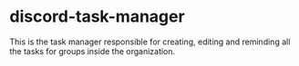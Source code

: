 # discord-task-manager
This is the task manager responsible for creating, editing and reminding all the tasks for groups inside the organization.
